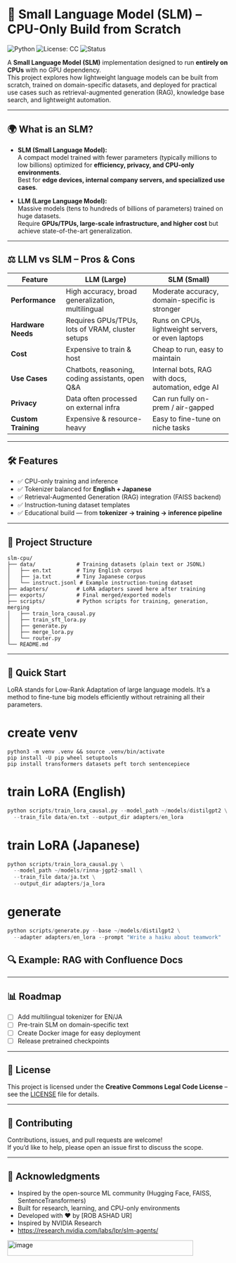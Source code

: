 # 🧠 Small Language Model (SLM) – CPU-Only Build from Scratch

![Python](https://img.shields.io/badge/Python-3.10+-blue.svg)
![License: CC](https://img.shields.io/badge/License-Creative%20Commons-lightgrey.svg)
![Status](https://img.shields.io/badge/Status-Experimental-orange.svg)

A **Small Language Model (SLM)** implementation designed to run **entirely on CPUs** with no GPU dependency.  
This project explores how lightweight language models can be built from scratch, trained on domain-specific datasets, and deployed for practical use cases such as retrieval-augmented generation (RAG), knowledge base search, and lightweight automation.

---

## 🌍 What is an SLM?

- **SLM (Small Language Model):**  
  A compact model trained with fewer parameters (typically millions to low billions) optimized for **efficiency, privacy, and CPU-only environments**.  
  Best for **edge devices, internal company servers, and specialized use cases**.

- **LLM (Large Language Model):**  
  Massive models (tens to hundreds of billions of parameters) trained on huge datasets.  
  Require **GPUs/TPUs, large-scale infrastructure, and higher cost** but achieve state-of-the-art generalization.

---

## ⚖️ LLM vs SLM – Pros & Cons

| Feature            | LLM (Large)                                        | SLM (Small)                                        |
|--------------------|----------------------------------------------------|---------------------------------------------------|
| **Performance**    | High accuracy, broad generalization, multilingual  | Moderate accuracy, domain-specific is stronger     |
| **Hardware Needs** | Requires GPUs/TPUs, lots of VRAM, cluster setups   | Runs on CPUs, lightweight servers, or even laptops |
| **Cost**           | Expensive to train & host                          | Cheap to run, easy to maintain                     |
| **Use Cases**      | Chatbots, reasoning, coding assistants, open Q&A   | Internal bots, RAG with docs, automation, edge AI |
| **Privacy**        | Data often processed on external infra             | Can run fully on-prem / air-gapped                 |
| **Custom Training**| Expensive & resource-heavy                         | Easy to fine-tune on niche tasks                   |

---

## 🛠️ Features

- ✅ CPU-only training and inference  
- ✅ Tokenizer balanced for **English + Japanese**  
- ✅ Retrieval-Augmented Generation (RAG) integration (FAISS backend)  
- ✅ Instruction-tuning dataset templates
- ✅ Educational build — from **tokenizer → training → inference pipeline**  

---

## 📂 Project Structure

```
slm-cpu/
├── data/             # Training datasets (plain text or JSONL)
│   ├── en.txt        # Tiny English corpus
│   ├── ja.txt        # Tiny Japanese corpus
│   └── instruct.jsonl # Example instruction-tuning dataset
├── adapters/         # LoRA adapters saved here after training
├── exports/          # Final merged/exported models
├── scripts/          # Python scripts for training, generation, merging
│   ├── train_lora_causal.py
│   ├── train_sft_lora.py
│   ├── generate.py
│   ├── merge_lora.py
│   └── router.py
└── README.md
```

---

## 🚀 Quick Start
LoRA stands for Low-Rank Adaptation of large language models.
It’s a method to fine-tune big models efficiently without retraining all their parameters.

# create venv
```
python3 -m venv .venv && source .venv/bin/activate
pip install -U pip wheel setuptools
pip install transformers datasets peft torch sentencepiece
```

# train LoRA (English)
```python
python scripts/train_lora_causal.py --model_path ~/models/distilgpt2 \
  --train_file data/en.txt --output_dir adapters/en_lora
```

# train LoRA (Japanese)
```python
python scripts/train_lora_causal.py \
  --model_path ~/models/rinna-jgpt2-small \
  --train_file data/ja.txt \
  --output_dir adapters/ja_lora
```
# generate
```python
python scripts/generate.py --base ~/models/distilgpt2 \
  --adapter adapters/en_lora --prompt "Write a haiku about teamwork"

```

## 🔍 Example: RAG with Confluence Docs



---

## 📊 Roadmap

- [ ] Add multilingual tokenizer for EN/JA  
- [ ] Pre-train SLM on domain-specific text  
- [ ] Create Docker image for easy deployment  
- [ ] Release pretrained checkpoints  

---

## 📜 License

This project is licensed under the **Creative Commons Legal Code License** – see the [LICENSE](LICENSE) file for details.  

---

## 🤝 Contributing

Contributions, issues, and pull requests are welcome!  
If you’d like to help, please open an issue first to discuss the scope.

---

## 🙏 Acknowledgments

- Inspired by the open-source ML community (Hugging Face, FAISS, SentenceTransformers)  
- Built for research, learning, and CPU-only environments  
- Developed with ❤️ by [ROB ASHAD UR]
- Inspired by NVIDIA Research 
- https://research.nvidia.com/labs/lpr/slm-agents/
<img width="423" height="35" alt="image" src="https://github.com/user-attachments/assets/e0ed6b35-5517-442f-9054-b5ac8ef9ba65" />

